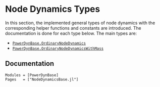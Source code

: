 # Node Dynamics Types

In this section, the implemented general types of node dynamics
with the corresponding helper functions and constants are introduced.
The documentation is done for each type below.
The main types are:
- [`PowerDynBase.OrdinaryNodeDynamics`](@ref)
- [`PowerDynBase.OrdinaryNodeDynamicsWithMass`](@ref)

## Documentation
```@autodocs
Modules = [PowerDynBase]
Pages   = ["NodeDynamicsBase.jl"]
```
